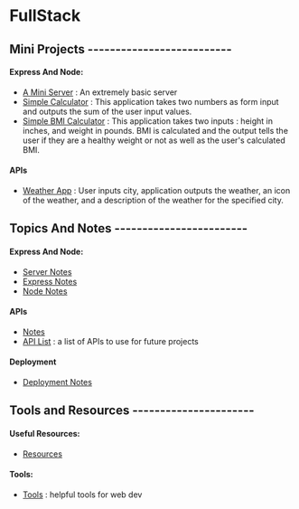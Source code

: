 # FullStack

## Mini Projects --------------------------
#### Express And Node:
* [A Mini Server](express-and-node/my-express-server) : An extremely basic server
* [Simple Calculator](express-and-node/my-calculator) : This application
takes two numbers as form input and outputs the sum of the user input values.
* [Simple BMI Calculator](express-and-node/bmi-calculator) : This application
takes two inputs : height in inches, and weight in pounds. BMI is calculated
and the output tells the user if they are a healthy weight or not as well as
the user's calculated BMI.

#### APIs
* [Weather App](api/WeatherProject) : User inputs city, application outputs
the weather, an icon of the weather, and a description of the weather for the
specified city.


## Topics And Notes ------------------------

#### Express And Node:
* [Server Notes](express-and-node/my-express-server/notes.md)
* [Express Notes](express-and-node/express.md)
* [Node Notes](express-and-node/node.md)

#### APIs
* [Notes](api/api-notes.md)
* [API List](api/fun-api-list.md) : a list of APIs to use for future projects

#### Deployment
* [Deployment Notes](deployment/deploy.md)

## Tools and Resources ----------------------

#### Useful Resources:
* [Resources](resources.md)

#### Tools:
* [Tools](tools.md) : helpful tools for web dev
